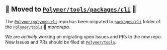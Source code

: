## 🚨 Moved to [`Polymer/tools/packages/cli`][1] 🚨

The [`Polymer/polymer-cli`][2] repo has been migrated to [`packages/cli`][1] folder of the [`Polymer/tools`][3] 🚝  *monorepo*.

We are *actively* working on migrating open Issues and PRs to the new repo. New Issues and PRs should be filed at [`Polymer/tools`][3].

[1]: https://github.com/Polymer/tools/tree/master/packages/cli
[2]: https://github.com/Polymer/polymer-cli
[3]: https://github.com/Polymer/tools

